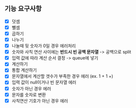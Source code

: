 ## 기능 요구사항
+ [x] 덧셈
+ [x] 뺄셈
+ [x] 곱하기
+ [x] 나누기
+ [x] 나눌때 뒷 숫자가 0일 경우 에러처리
+ [x] 숫자와 사칙 연산 사이에는 **반드시 빈 공백 문자열** -> 공백으로 split
+ [x] 입력 값에 따라 계산 순서 결정 -> queue에 넣기
+ [x] 계산하기
+ [x] 통합 계산하기
+ [x] 문자열에서 계산할 갯수가 부족한 경우 에러 (ex. 1 + 1 +)
+ [x] 입력 값이 null이거나 빈 문자열 에러
+ [x] 숫자가 아닌 경우 에러
+ [x] 문자를 숫자로 변환
+ [x] 사칙연산 기호가 아닌 경우 에러
